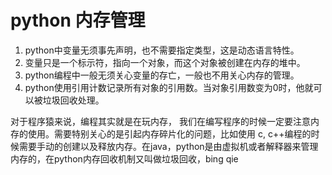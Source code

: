 # python 内存管理
1.  python中变量无须事先声明，也不需要指定类型，这是动态语言特性。
2.  变量只是一个标示符，指向一个对象，而这个对象被创建在内存的堆中。
3.  python编程中一般无须关心变量的存亡，一般也不用关心内存的管理。
4.  python使用引用计数记录所有对象的引用数。当对象引用数变为0时，他就可以被垃圾回收处理。

对于程序猿来说，编程其实就是在玩内存， 我们在编写程序的时候一定要注意内存的使用。需要特别关心的是引起内存碎片化的问题，比如使用 c,  c++编程的时候需要手动的创建以及释放内存。在java，python是由虚拟机或者解释器来管理内存的，在python内存回收机制又叫做垃圾回收，bing qie
<!--stackedit_data:
eyJoaXN0b3J5IjpbMTMzMzE3ODg0NCwyNjE4NTg1MzUsMTMyMD
kwNTM2MSw3MzA5OTgxMTZdfQ==
-->